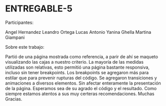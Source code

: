 # ENTREGABLE-5

Participantes:

Angel Hernandez
Leandro Ortega
Lucas Antonio
Yanina Ghella
Martina Giampani


Sobre este trabajo:

Partió de una página mostrada como referencia, a parir de ahí se maqueto visualizando las cajas a nuestro criterio.
La mayoría de las medidas utilizadas son relativas, esto permitió una página bastante responsiva, incluso sin tener breakpoints.
Los breakpoints se agregaron más para estilar que para prevenir rupturas del código.
Se agregaron transiciones y animaciones a diversos elementos. Sin afectar enteramente la presentación de la página. 
Esperamos sea de su agrado el código y el resultado.
Como siempre estamos atentos a sus muy certeras recomendaciones. 
Muchas Gracias.
